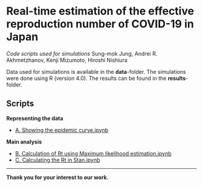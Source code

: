 # Real-time estimation of the effective reproduction number of COVID-19 in Japan

*Code scripts used for simulations*
Sung-mok Jung, Andrei R. Akhmetzhanov, Kenji Mizumoto, Hiroshi Nishiura

Data used for simulations is available in the **data**-folder. The simulations were done using R (version 4.0). The results can be found in the **results**-folder.

## Scripts

**Representing the data**
* [A. Showing the epidemic curve.ipynb](https://nbviewer.jupyter.org/github/contactmodel/COVID19-Japan-Reff/blob/master/scripts/A.%20Showing%20the%20epidemic%20curve.ipynb?flush_cache=true)

**Main analysis**
* [B. Calculation of Rt using Maximum likelihood estimation.ipynb](https://nbviewer.jupyter.org/gist/aakhmetz/78c4dead7a96d9b05155cacf0e5eaf14?flush_cache=true)
* [C. Calculating the Rt in Stan.ipynb](https://nbviewer.jupyter.org/github/contactmodel/COVID19-Japan-Reff/blob/master/scripts/C.%20Calculating%20the%20Rt%20in%20Stan.ipynb?flush_cache=true)

------
**Thank you for your interest to our work.**

